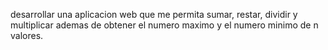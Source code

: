 desarrollar una aplicacion web que me permita sumar, restar, dividir y multiplicar ademas de obtener el numero maximo y el numero minimo de n valores.

